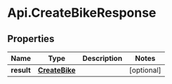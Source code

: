 # Api.CreateBikeResponse

## Properties

Name | Type | Description | Notes
------------ | ------------- | ------------- | -------------
**result** | [**CreateBike**](CreateBike.md) |  | [optional] 


